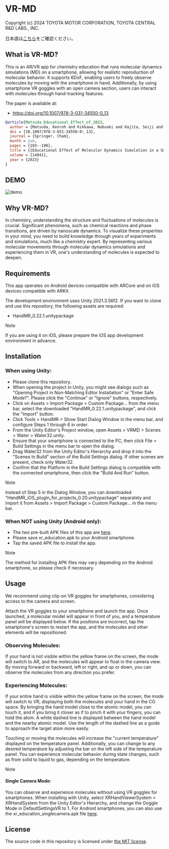 # VR-MD
Copyright (c) 2024 TOYOTA MOTOR CORPORATION, TOYOTA CENTRAL R&D LABS., INC.

日本語は[こちら](./README_jp.md)をご確認ください。

## What is VR-MD?
This is an AR/VR app for chemistry education that runs molecular dynamics simulations (MD) on a smartphone, allowing for realistic reproduction of molecular behavior. It supports 6DoF, enabling users to freely observe molecules by moving with the smartphone in hand. Additionally, by using smartphone VR goggles with an open camera section, users can interact with molecules through hand-tracking features.

The paper is available at:
- https://doi.org/10.1007/978-3-031-34550-0_13

```bibtex
@article{Matsuda_Educational_Effect_of_2023,
  author = {Matsuda, Kenroh and Kikkawa, Nobuaki and Kajita, Seiji and Sato, Sota and Tanikawa, Tomohiro},
  doi = {10.1007/978-3-031-34550-0\_13},
  journal = {Springer, Cham},
  month = jun,
  pages = {183--198},
  title = {{Educational Effect of Molecular Dynamics Simulation in a Smartphone Virtual Reality System}},
  volume = {14041},
  year = {2023}
}
```

## DEMO
![demo](./resource/vrmd.gif)

## Why VR-MD?
In chemistry, understanding the structure and fluctuations of molecules is crucial. Significant phenomena, such as chemical reactions and phase transitions, are driven by nanoscale dynamics. To visualize these properties in your mind, you need to build knowledge through years of experiments and simulations, much like a chemistry expert. By representing various molecular movements through molecular dynamics simulations and experiencing them in VR, one's understanding of molecules is expected to deepen.

## Requirements
This app operates on Android devices compatible with ARCore and on iOS devices compatible with ARKit.

The development environment uses Unity 2021.3.56f2. If you want to clone and use this repository, the following assets are required:

- HandMR_0.22.1.unitypackage

> [!NOTE]  
> If you are using it on iOS, please prepare the iOS app development environment in advance.

## Installation
### When using Unity:
- Please clone this repository.
- When opening the project in Unity, you might see dialogs such as "Opening Project in Non-Matching Editor Installation" or "Enter Safe Mode?". Please click the "Continue" or "Ignore" buttons, respectively.
- Click on Assets > Import Package > Custom Package… from the menu bar, select the downloaded "HandMR_0.22.1.unitypackage", and click the "Import" button.
- Click Tools > HandMR > Show Start Dialog Window in the menu bar, and configure Steps 1 through 6 in order.
- From the Unity Editor's Project window, open Assets > VRMD > Scenes > Water > Water32.unity.
- Ensure that your smartphone is connected to the PC, then click File > Build Settings in the menu bar to open the dialog.
- Drag Water32 from the Unity Editor's Hierarchy and drop it into the "Scenes In Build" section of the Build Settings dialog. If other scenes are present, check only Water32.
- Confirm that the Platform in the Build Settings dialog is compatible with the connected smartphone, then click the "Build And Run" button.

> [!NOTE]  
> Instead of Step 5 in the Dialog Window, you can downloaded "HandMR_iOS_plugin_for_projects_0.20.unitypackage" separately and import it from Assets > Import Package > Custom Package… in the menu bar.

### When NOT using Unity (Android only):
- The two pre-built APK files of this app are [here](https://github.com/Toyota/VR-MD/releases/latest).
- Please save xr_education.apk to your Android smartphone.
- Tap the saved APK file to install the app.

> [!NOTE]  
> The method for installing APK files may vary depending on the Android smartphone, so please check if necessary.

## Usage
We recommend using clip-on VR goggles for smartphones, considering access to the camera and screen.

Attach the VR goggles to your smartphone and launch the app. Once launched, a molecular model will appear in front of you, and a temperature panel will be displayed below. If the positions are incorrect, tap the smartphone's screen to restart the app, and the molecules and other elements will be repositioned.

### Observing Molecules:
If your hand is not visible within the yellow frame on the screen, the mode will switch to AR, and the molecules will appear to float in the camera view. By moving forward or backward, left or right, and up or down, you can observe the molecules from any direction you prefer.

### Experiencing Molecules:
If your entire hand is visible within the yellow frame on the screen, the mode will switch to VR, displaying both the molecules and your hand in the CG space. By bringing the hand model close to the atomic model, you can touch it, and if you bring it closer as if to pinch it with your fingers, you can hold the atom. A white dashed line is displayed between the hand model and the nearby atomic model. Use the length of the dashed line as a guide to approach the target atom more easily.

Touching or moving the molecules will increase the "current temperature" displayed on the temperature panel. Additionally, you can change to any desired temperature by adjusting the bar on the left side of the temperature panel. You can experience molecular behavior during state changes, such as from solid to liquid to gas, depending on the temperature.

> [!NOTE]  
> #### Single Camera Mode:
> You can observe and experience molecules without using VR goggles for smartphones. When installing with Unity, select XRHandViewerSystem > XRHandSystem from the Unity Editor's Hierarchy, and change the Goggle Mode in DefaultSettingsVR to 1. For Android smartphones, you can also use the xr_education_singlecamera.apk file [here](https://github.com/Toyota/VR-MD/releases/latest).

## License
The source code in this repository is licensed under [the MIT license](./LICENSE).
